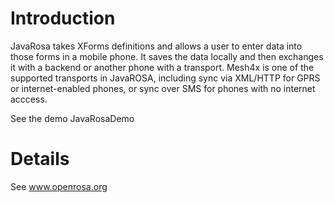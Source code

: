 # Introduction #

JavaRosa takes XForms definitions and allows a user to enter data into those forms in a mobile phone.
It saves the data locally and then exchanges it with a backend or another phone with a transport.
Mesh4x is one of the supported transports in JavaROSA, including sync via XML/HTTP for GPRS or internet-enabled phones, or sync over SMS for phones with no internet acccess.

See the demo JavaRosaDemo

# Details #
See www.openrosa.org